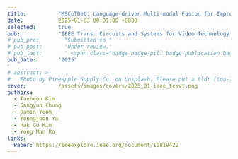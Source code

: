 ```yaml
---
title:          "MSCoTDet: Language-driven Multi-modal Fusion for Improved Multispectral Pedestrian Detection"
date:           2025-01-03 00:01:00 +0800
selected:       true
pub:            "IEEE Trans. Circuits and Systems for Video Technology (TCSVT)"
# pub_pre:        "Submitted to "
# pub_post:       'Under review.'
# pub_last:       ' <span class="badge badge-pill badge-publication badge-success">Spotlight</span>'
pub_date:       "2025"

# abstract: >-
#   Photo by Pineapple Supply Co. on Unsplash. Please put a tldr (too-long-didnt-read, 1~2 sentences) of your publication here. It is not recommended to put the actual abstract here because it is usually too long to fit in. $\LaTeX$ is supported. $a=b+c$.
cover:          /assets/images/covers/2025_01-ieee_tcsvt.png
authors:
  - Taeheon Kim
  - Sangyun Chung
  - Damin Yeom
  - Youngjoon Yu
  - Hak Gu Kim
  - Yong Man Ro
links:
  Paper: https://ieeexplore.ieee.org/document/10819422  
---
```

